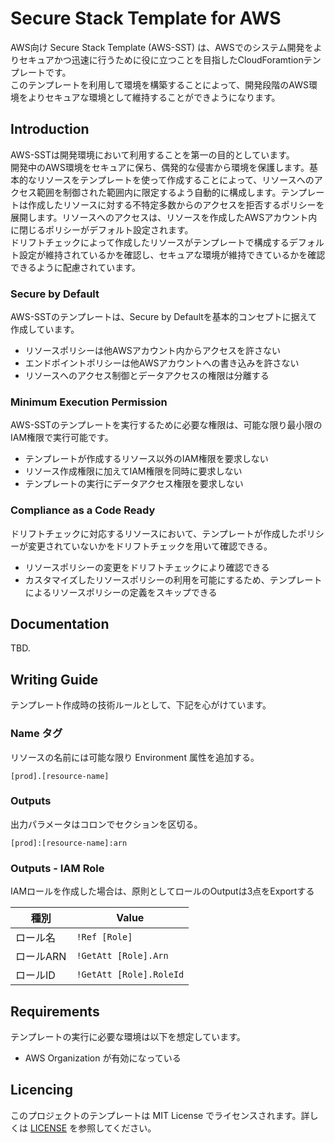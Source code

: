 # Secure Stack Template for AWS

AWS向け Secure Stack Template (AWS-SST) は、AWSでのシステム開発をよりセキュアかつ迅速に行うために役に立つことを目指したCloudForamtionテンプレートです。  
このテンプレートを利用して環境を構築することによって、開発段階のAWS環境をよりセキュアな環境として維持することができようになります。

## Introduction

AWS-SSTは開発環境において利用することを第一の目的としています。  
開発中のAWS環境をセキュアに保ち、偶発的な侵害から環境を保護します。基本的なリソースをテンプレートを使って作成することによって、リソースへのアクセス範囲を制御された範囲内に限定するよう自動的に構成します。テンプレートは作成したリソースに対する不特定多数からのアクセスを拒否するポリシーを展開します。リソースへのアクセスは、リソースを作成したAWSアカウント内に閉じるポリシーがデフォルト設定されます。  
ドリフトチェックによって作成したリソースがテンプレートで構成するデフォルト設定が維持されているかを確認し、セキュアな環境が維持できているかを確認できるように配慮されています。

### Secure by Default

AWS-SSTのテンプレートは、Secure by Defaultを基本的コンセプトに据えて作成しています。

- リソースポリシーは他AWSアカウント内からアクセスを許さない
- エンドポイントポリシーは他AWSアカウントへの書き込みを許さない
- リソースへのアクセス制御とデータアクセスの権限は分離する

### Minimum Execution Permission

AWS-SSTのテンプレートを実行するために必要な権限は、可能な限り最小限のIAM権限で実行可能です。

- テンプレートが作成するリソース以外のIAM権限を要求しない
- リソース作成権限に加えてIAM権限を同時に要求しない
- テンプレートの実行にデータアクセス権限を要求しない

### Compliance as a Code Ready

ドリフトチェックに対応するリソースにおいて、テンプレートが作成したポリシーが変更されていないかをドリフトチェックを用いて確認できる。

- リソースポリシーの変更をドリフトチェックにより確認できる
- カスタマイズしたリソースポリシーの利用を可能にするため、テンプレートによるリソースポリシーの定義をスキップできる

## Documentation

TBD.

## Writing Guide

テンプレート作成時の技術ルールとして、下記を心がけています。

### Name タグ

リソースの名前には可能な限り Environment 属性を追加する。

```
[prod].[resource-name]
```

### Outputs

出力パラメータはコロンでセクションを区切る。

```
[prod]:[resource-name]:arn
```

### Outputs - IAM Role

IAMロールを作成した場合は、原則としてロールのOutputは3点をExportする

| 種別      | Value                   |
|-----------|-------------------------|
| ロール名  | `!Ref [Role]`           |
| ロールARN | `!GetAtt [Role].Arn`    |
| ロールID  | `!GetAtt [Role].RoleId` |


## Requirements

テンプレートの実行に必要な環境は以下を想定しています。

- AWS Organization が有効になっている

## Licencing

このプロジェクトのテンプレートは MIT License でライセンスされます。詳しくは [LICENSE](LICENSE) を参照してください。
